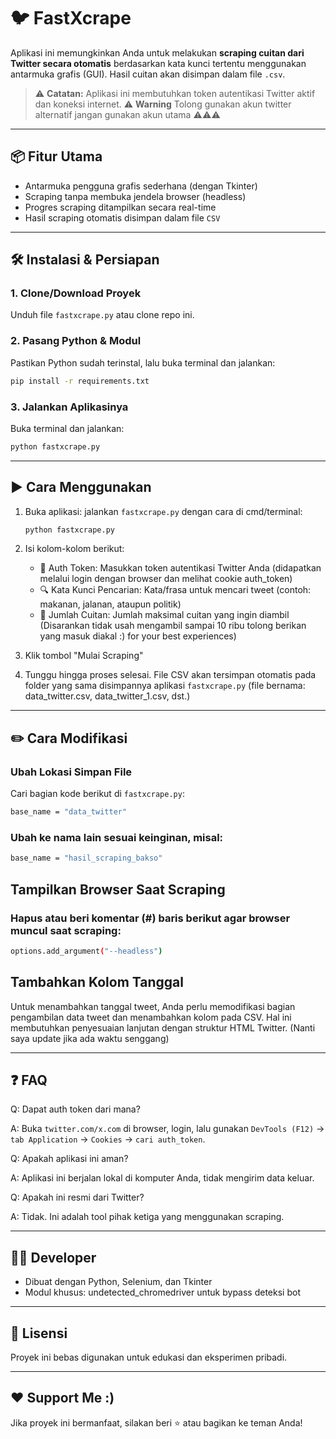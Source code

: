 # 🐦 FastXcrape

Aplikasi ini memungkinkan Anda untuk melakukan **scraping cuitan dari Twitter secara otomatis** berdasarkan kata kunci tertentu menggunakan antarmuka grafis (GUI). Hasil cuitan akan disimpan dalam file `.csv`.

> ⚠️ **Catatan:** Aplikasi ini membutuhkan token autentikasi Twitter aktif dan koneksi internet.
> ⚠️ **Warning** Tolong gunakan akun twitter alternatif jangan gunakan akun utama ⚠️⚠️⚠️

---

## 📦 Fitur Utama

- Antarmuka pengguna grafis sederhana (dengan Tkinter)
- Scraping tanpa membuka jendela browser (headless)
- Progres scraping ditampilkan secara real-time
- Hasil scraping otomatis disimpan dalam file `CSV`

---

## 🛠️ Instalasi & Persiapan

### 1. **Clone/Download Proyek**
Unduh file `fastxcrape.py` atau clone repo ini.

### 2. **Pasang Python & Modul**
Pastikan Python sudah terinstal, lalu buka terminal dan jalankan:

```bash
pip install -r requirements.txt
```

### 3. **Jalankan Aplikasinya**
Buka terminal dan jalankan:

```bash
python fastxcrape.py
```

---

## ▶️ Cara Menggunakan
1. Buka aplikasi: jalankan `fastxcrape.py` dengan cara di cmd/terminal:
   ```bash
   python fastxcrape.py
   ```
   
2. Isi kolom-kolom berikut:
     -  🔐 Auth Token: Masukkan token autentikasi Twitter Anda (didapatkan melalui login dengan browser dan melihat cookie auth_token)
     -  🔍 Kata Kunci Pencarian: Kata/frasa untuk mencari tweet (contoh: makanan, jalanan, ataupun politik)
     -  🔢 Jumlah Cuitan: Jumlah maksimal cuitan yang ingin diambil (Disarankan tidak usah mengambil sampai 10 ribu tolong berikan yang masuk diakal :) for your best experiences)

3. Klik tombol "Mulai Scraping"
   
4. Tunggu hingga proses selesai. File CSV akan tersimpan otomatis pada folder yang sama disimpannya aplikasi `fastxcrape.py` (file bernama: data_twitter.csv, data_twitter_1.csv, dst.)

---

## ✏️ Cara Modifikasi

### **Ubah Lokasi Simpan File**
Cari bagian kode berikut di `fastxcrape.py`:
```bash
base_name = "data_twitter"
```

### **Ubah ke nama lain sesuai keinginan, misal:**
```bash
base_name = "hasil_scraping_bakso"
```

## Tampilkan Browser Saat Scraping
### **Hapus atau beri komentar (#) baris berikut agar browser muncul saat scraping:**
```bash
options.add_argument("--headless")
```

## Tambahkan Kolom Tanggal
Untuk menambahkan tanggal tweet, Anda perlu memodifikasi bagian pengambilan data tweet dan menambahkan kolom pada CSV. Hal ini membutuhkan penyesuaian lanjutan dengan struktur HTML Twitter. (Nanti saya update jika ada waktu senggang)

---

## ❓ FAQ
Q: Dapat auth token dari mana?

A: Buka `twitter.com/x.com` di browser, login, lalu gunakan `DevTools (F12)` → `tab Application` → `Cookies` → `cari auth_token`.

Q: Apakah aplikasi ini aman?

A: Aplikasi ini berjalan lokal di komputer Anda, tidak mengirim data keluar.

Q: Apakah ini resmi dari Twitter?

A: Tidak. Ini adalah tool pihak ketiga yang menggunakan scraping.

---

## 🧑‍💻 Developer
- Dibuat dengan Python, Selenium, dan Tkinter
- Modul khusus: undetected_chromedriver untuk bypass deteksi bot

---

## 📄 Lisensi
Proyek ini bebas digunakan untuk edukasi dan eksperimen pribadi.

---

## ❤️ Support Me :)
Jika proyek ini bermanfaat, silakan beri ⭐ atau bagikan ke teman Anda!
